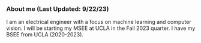 ### About me (Last Updated: 9/22/23)

I am an electrical engineer with a focus on machine learning and computer vision. I will be starting my MSEE at UCLA in the Fall 2023 quarter. I have my BSEE from UCLA (2020-2023).
